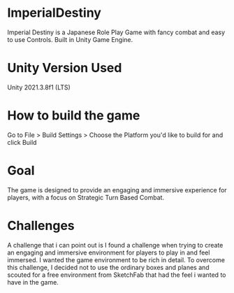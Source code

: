 # ImperialDestiny
Imperial Destiny is a Japanese Role Play Game with fancy combat and easy to use Controls. Built in Unity Game Engine. 

# Unity Version Used
Unity 2021.3.8f1 (LTS)

# How to build the game
Go to File > Build Settings > Choose the Platform you'd like to build for and click Build

# Goal
The game is designed to provide an engaging and immersive experience for players, with a focus on Strategic Turn Based Combat.

# Challenges
A challenge that i can point out is I found a challenge when trying to create an engaging and immersive environment for players to play in and feel immersed. I wanted the game environment to be rich in detail. To overcome this challenge, I decided not to use the ordinary boxes and planes and scouted for a free environment from SketchFab that had the feel i wanted to have in the game. 
